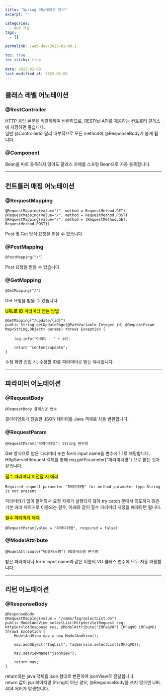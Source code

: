 ```yaml
---
title: "Spring 어노테이션 정리"
excerpt: ""

categories:
  - Web 개발
tags:
  - []

permalink: /web-dev/2023-02-08-1

toc: true
toc_sticky: true
 
date: 2023-02-08
last_modified_at: 2023-02-08
---
```


## 클래스 레벨 어노테이션

### @RestController
HTTP 응답 본문을 직렬화하여 반환하므로, RESTful API를 제공하는 컨트롤러 클래스에 지정하면 좋습니다.  
일반 @Controller와 달리 내부적으로 모든 method에 @ResponseBody가 붙게 됩니다.

### @Component
Bean을 따로 등록하지 않아도 클래스 자체를 스프링 Bean으로 자동 등록합니다.

---

## 컨트롤러 매핑 어노테이션

### @RequestMapping
```
@RequestMapping(value="/", method = RequestMethod.GET)
@RequestMapping(value="/", method = RequestMethod.POST)
@RequestMapping(value="/", method = {RequestMethod.GET, RequestMethod.POST})
```
Post 및 Get 방식 요청을 받을 수 있습니다.

### @PostMapping
```
@PostMapping("/")
```
Post 요청을 받을 수 있습니다.

### @GetMapping
```
@GetMapping("/")
```
Get 요청을 받을 수 있습니다.

<mark>URL로 ID 파라미터 받는 방법</mark>
```
@GetMapping("/update/{id}")
public String getUpdatePage(@PathVariable Integer id, @RequestParam Map<String,Object> params) throws Exception {

    log.info("아이디 : " + id);

    return "content/update";
}
```
수정 화면 진입 시, 수정할 ID를 파라미터로 받는 예시입니다.

---

## 파라미터 어노테이션

### @RequestBody
```
@RequestBody 클래스명 변수
```
클라이언트가 전송한 JSON 데이터를 Java 객체로 자동 변환합니다. 

### @RequestParam
```
@RequestParam("파라미터명") String 변수명
```
Get 방식으로 받은 파라미터 또는 form input name을 변수에 1:1로 매핑합니다.  
HttpServletRequest 객체를 통해 req.getParameter("파라미터명") 으로 받는 것과 같습니다.

<mark>필수 파라미터 미전달 시 에러</mark>
```
Required request parameter '파라미터명' for method parameter type String is not present
```
파라미터가 없이 들어와서 요청 자체가 실행되지 않아 try catch 문에서 의도하지 않은 기본 에러 페이지로 이동되는 경우, 아래와 같이 필수 파라미터 지정을 해제하면 됩니다.

<mark>필수 파라미터 해제</mark>
```
@RequestParam(value = "파라미터명", required = false)
```

### @ModelAttribute
```
@ModelAttribute("VO클래스명") VO클래스명 변수명
```
받은 파라미터나 form input name과 같은 이름의 VO 클래스 변수에 모두 자동 매핑합니다.

---

## 리턴 어노테이션

### @ResponseBody
```
@ResponseBody
@RequestMapping(value = "/cmmn/faq/selectList.do")
public ModelAndView selectList(HttpServletRequest req, HttpServletResponse res, @ModelAttribute("IMFaqVO") IMFaqVO iMFaqVO) throws Exception {
	ModelAndView mav = new ModelAndView();
	
	mav.addObject("faqList", faqService.selectList(iMFaqVO));

	mav.setViewName("jsonView");
	
	return mav;
}
```
return하는 java 객체를 json 형태로 변환하여 jsonView로 전달합니다.  
return 값이 jsp 페이지명 String이 아닌 경우, @ResponseBody를 쓰지 않으면 URL 404 에러가 발생합니다.
